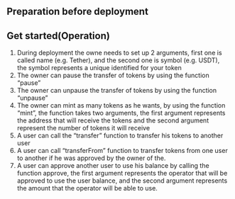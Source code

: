 ## Preparation before deployment


## Get started(Operation)
1. During deployment the owne needs to set up 2 arguments, first one is called name (e.g. Tether), and the second one is symbol (e.g. USDT), the symbol represents a unique identified for your token
2. The owner can pause the transfer of tokens by using the function “pause”
3. The owner can unpause the transfer of tokens by using the function “unpause”
4. The owner can mint as many tokens as he wants, by using the function “mint”, the function takes two arguments, the first argument represents the address that will receive the tokens and the second argument represent the number of tokens it will receive
5. A user can call the “transfer” function to transfer his tokens to another user
6. A user can call “transferFrom” function to transfer tokens from one user to another if he was approved by the owner of the.
7. A user can approve another user to use his balance by calling the function approve, the first argument represents the operator that will be approved to use the user balance, and the second argument represents the amount that the operator will be able to use.





